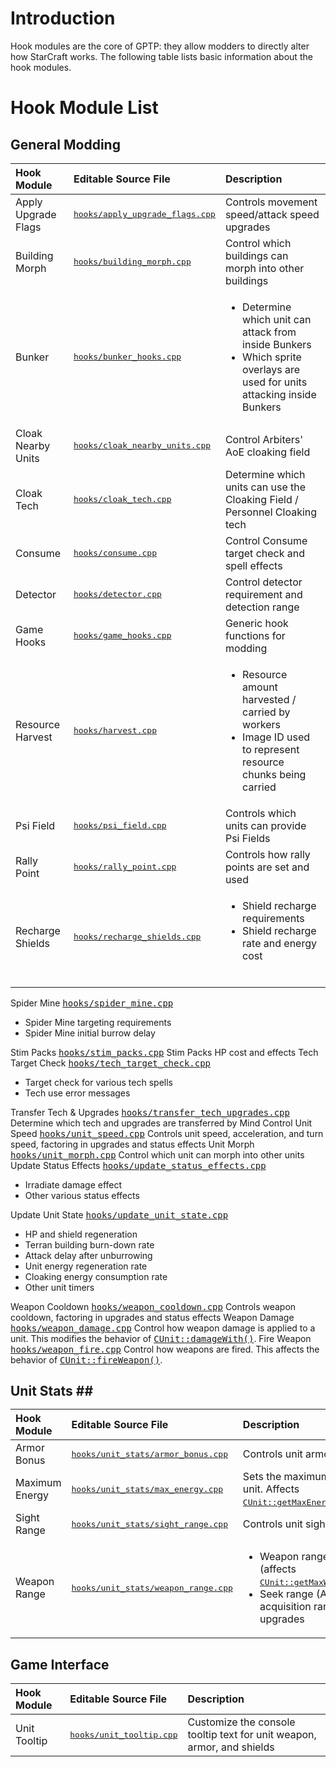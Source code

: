 # Introduction #

Hook modules are the core of GPTP: they allow modders to directly alter how StarCraft works. The following table lists basic information about the hook modules.

# Hook Module List #

## General Modding ##

| **Hook Module** | **Editable Source File** | **Description** |
|:----------------|:-------------------------|:----------------|
| Apply Upgrade Flags | <tt><a href='http://code.google.com/p/gptp/source/browse/trunk/GPTP/src/hooks/apply_upgrade_flags.cpp'>hooks/apply_upgrade_flags.cpp</a></tt> | Controls movement speed/attack speed upgrades |
| Building Morph | <tt><a href='http://code.google.com/p/gptp/source/browse/trunk/GPTP/src/hooks/building_morph.cpp'>hooks/building_morph.cpp</a></tt> | Control which buildings can morph into other buildings |
| Bunker | <tt><a href='http://code.google.com/p/gptp/source/browse/trunk/GPTP/src/hooks/bunker_hooks.cpp'>hooks/bunker_hooks.cpp</a></tt> | <ul><li>Determine which unit can attack from inside Bunkers</li> <li>Which sprite overlays are used for units attacking inside Bunkers</li></ul> |
| Cloak Nearby Units | <tt><a href='http://code.google.com/p/gptp/source/browse/trunk/GPTP/src/hooks/cloak_nearby_units.cpp'>hooks/cloak_nearby_units.cpp</a></tt> | Control Arbiters' AoE cloaking field |
| Cloak Tech | <tt><a href='http://code.google.com/p/gptp/source/browse/trunk/GPTP/src/hooks/cloak_tech.cpp'>hooks/cloak_tech.cpp</a></tt> | Determine which units can use the Cloaking Field / Personnel Cloaking tech |
| Consume | <tt><a href='http://code.google.com/p/gptp/source/browse/trunk/GPTP/src/hooks/consume.cpp'>hooks/consume.cpp</a></tt> | Control Consume target check and spell effects |
| Detector | <tt><a href='http://code.google.com/p/gptp/source/browse/trunk/GPTP/src/hooks/detector.cpp'>hooks/detector.cpp</a></tt> | Control detector requirement and detection range |
| Game Hooks | <tt><a href='http://code.google.com/p/gptp/source/browse/trunk/GPTP/src/hooks/game_hooks.cpp'>hooks/game_hooks.cpp</a></tt> | Generic hook functions for modding |
| Resource Harvest | <tt><a href='http://code.google.com/p/gptp/source/browse/trunk/GPTP/src/hooks/harvest.cpp'>hooks/harvest.cpp</a></tt> | <ul><li>Resource amount harvested / carried by workers</li> <li>Image ID used to represent resource chunks being carried</li></ul> |
| Psi Field | <tt><a href='http://code.google.com/p/gptp/source/browse/trunk/GPTP/src/hooks/psi_field.cpp'>hooks/psi_field.cpp</a></tt> | Controls which units can provide Psi Fields |
| Rally Point | <tt><a href='http://code.google.com/p/gptp/source/browse/trunk/GPTP/src/hooks/rally_point.cpp'>hooks/rally_point.cpp</a></tt> | Controls how rally points are set and used |
| Recharge Shields | <tt><a href='http://code.google.com/p/gptp/source/browse/trunk/GPTP/src/hooks/recharge_shields.cpp'>hooks/recharge_shields.cpp</a></tt> | <ul><li>Shield recharge requirements</li> <li>Shield recharge rate and energy cost</li> <br>
<tr><td> Spider Mine </td><td> <tt><a href='http://code.google.com/p/gptp/source/browse/trunk/GPTP/src/hooks/spider_mine.cpp'>hooks/spider_mine.cpp</a></tt> </td><td> <ul><li>Spider Mine targeting requirements</li> <li>Spider Mine initial burrow delay</li></ul> </td></tr>
<tr><td> Stim Packs </td><td> <tt><a href='http://code.google.com/p/gptp/source/browse/trunk/GPTP/src/hooks/stim_packs.cpp'>hooks/stim_packs.cpp</a></tt> </td><td> Stim Packs HP cost and effects </td></tr>
<tr><td> Tech Target Check </td><td> <tt><a href='http://code.google.com/p/gptp/source/browse/trunk/GPTP/src/hooks/tech_target_check.cpp'>hooks/tech_target_check.cpp</a></tt> </td><td> <ul><li>Target check for various tech spells</li> <li>Tech use error messages</li></ul> </td></tr>
<tr><td> Transfer Tech & Upgrades </td><td> <tt><a href='http://code.google.com/p/gptp/source/browse/trunk/GPTP/src/hooks/transfer_tech_upgrades.cpp'>hooks/transfer_tech_upgrades.cpp</a></tt> </td><td> Determine which tech and upgrades are transferred by Mind Control </td></tr>
<tr><td> Unit Speed </td><td> <tt><a href='http://code.google.com/p/gptp/source/browse/trunk/GPTP/src/hooks/unit_speed.cpp'>hooks/unit_speed.cpp</a></tt> </td><td> Controls unit speed, acceleration, and turn speed, factoring in upgrades and status effects </td></tr>
<tr><td> Unit Morph </td><td> <tt><a href='http://code.google.com/p/gptp/source/browse/trunk/GPTP/src/hooks/unit_morph.cpp'>hooks/unit_morph.cpp</a></tt> </td><td> Control which unit can morph into other units </td></tr>
<tr><td> Update Status Effects </td><td> <tt><a href='http://code.google.com/p/gptp/source/browse/trunk/GPTP/src/hooks/update_status_effects.cpp'>hooks/update_status_effects.cpp</a></tt> </td><td> <ul><li>Irradiate damage effect</li> <li>Other various status effects</li></ul> </td></tr>
<tr><td> Update Unit State </td><td> <tt><a href='http://code.google.com/p/gptp/source/browse/trunk/GPTP/src/hooks/update_unit_state.cpp'>hooks/update_unit_state.cpp</a></tt> </td><td> <ul><li>HP and shield regeneration</li> <li>Terran building burn-down rate</li> <li>Attack delay after unburrowing</li> <li>Unit energy regeneration rate</li> <li>Cloaking energy consumption rate</li> <li>Other unit timers</li></ul> </td></tr>
<tr><td> Weapon Cooldown </td><td> <tt><a href='http://code.google.com/p/gptp/source/browse/trunk/GPTP/src/hooks/weapon_cooldown.cpp'>hooks/weapon_cooldown.cpp</a></tt> </td><td> Controls weapon cooldown, factoring in upgrades and status effects </td></tr>
<tr><td> Weapon Damage </td><td> <tt><a href='http://code.google.com/p/gptp/source/browse/trunk/GPTP/src/hooks/weapon_damage.cpp'>hooks/weapon_damage.cpp</a></tt> </td><td> Control how weapon damage is applied to a unit. This modifies the behavior of <tt><a href='CUnit#damageWith.md'>CUnit::damageWith()</a></tt>. </td></tr>
<tr><td> Fire Weapon </td><td> <tt><a href='http://code.google.com/p/gptp/source/browse/trunk/GPTP/src/hooks/weapon_fire.cpp'>hooks/weapon_fire.cpp</a></tt> </td><td> Control how weapons are fired. This affects the behavior of <tt><a href='CUnit#fireWeapon.md'>CUnit::fireWeapon()</a></tt>. </td></tr></tbody></table>

<h2>Unit Stats ##

| **Hook Module** | **Editable Source File** | **Description** |
|:----------------|:-------------------------|:----------------|
| Armor Bonus | <tt><a href='http://code.google.com/p/gptp/source/browse/trunk/GPTP/src/hooks/unit_stats/armor_bonus.cpp'>hooks/unit_stats/armor_bonus.cpp</a></tt> | Controls unit armor upgrades |
| Maximum Energy | <tt><a href='http://code.google.com/p/gptp/source/browse/trunk/GPTP/src/hooks/unit_stats/max_energy.cpp'>hooks/unit_stats/max_energy.cpp</a></tt> | Sets the maximum energy of a unit. Affects <tt><a href='CUnit#getMaxEnergy.md'>CUnit::getMaxEnergy()</a></tt>. |
| Sight Range | <tt><a href='http://code.google.com/p/gptp/source/browse/trunk/GPTP/src/hooks/unit_stats/sight_range.cpp'>hooks/unit_stats/sight_range.cpp</a></tt> | Controls unit sight range |
| Weapon Range | <tt><a href='http://code.google.com/p/gptp/source/browse/trunk/GPTP/src/hooks/unit_stats/weapon_range.cpp'>hooks/unit_stats/weapon_range.cpp</a></tt> | <ul><li>Weapon range upgrades (affects <tt><a href='CUnit#getMaxWeaponRange.md'>CUnit::getMaxWeaponRange()</a></tt>)</li> <li>Seek range (AKA target acquisition range) upgrades</li></ul> |

## Game Interface ##

| **Hook Module** | **Editable Source File** | **Description** |
|:----------------|:-------------------------|:----------------|
| Unit Tooltip | <tt><a href='http://code.google.com/p/gptp/source/browse/trunk/GPTP/src/hooks/unit_tooltip.cpp'>hooks/unit_tooltip.cpp</a></tt> | Customize the console tooltip text for unit weapon, armor, and shields |